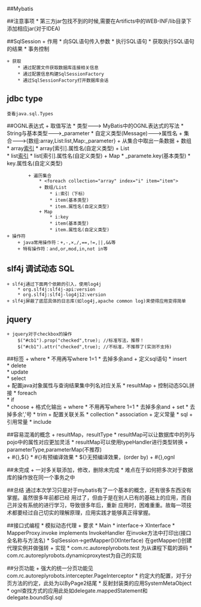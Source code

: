 ##Mybatis

##注意事项
    * 第三方jar包找不到的时候,需要在Artificts中的WEB-INF/lib目录下添加相应jar(对于IDEA)
    

##SqlSession
    + 作用
        * 向SQL语句传入参数
        * 执行SQL语句
        * 获取执行SQL语句的结果
        * 事务控制
        
        
    + 获取
        * 通过配置文件获取数据库连接相关信息
        * 通过配置信息构建SqlSessionFactory
        * 通过SqlSessionFactory打开数据库会话
        
        
## jdbc type 
    查看java.sql.Types  
    
    
##OGNL表达式 
    + 取值写法
        * 类型---> MyBatis中的OGNL表达式的写法
        * String与基本类型--->_parameter
        * 自定义类型(Message)--->属性名
        + 集合--->{数组:array,List:list,Map:_parameter}
            + 从集合中取出一条数据
                + 数组
                    * array[索引](基本类型)
                    * array[索引].属性名(自定义类型)
                + List    
                    * list[索引](基本类型)
                    * list[索引].属性名(自定义类型)
                + Map
                    * _paramete.key(基本类型)
                    * key.属性名(自定义类型)              
        
            + 遍历集合
                * <foreach collection="array" index="i" item="item">
                + 数组/List
                    * i:索引（下标）
                    * item(基本类型)              
                    * item.属性名(自定义类型)              
                + Map
                    * i:key
                    * item(基本类型)              
                    * item.属性名(自定义类型)
    + 操作符
        + java常用操作符：+,-,×,/,==,!=,||,&&等
        + 特有操作符：and,or,mod,in,not in等
        
## slf4j 调试动态 SQL
    + slf4j通过下面两个依赖的引入，使用log4j
        * org.slf4j:slf4j-api:version 
        * org.slf4j:slf4j-log4j12:version
    + slf4j屏蔽了底层具体的日志库(如log4j,apache common log)来使得应用变得简单
    
## jquery
    + jquery对于checkbox的操作
        $("#cb1").prop("checked",true); //标准写法，推荐！  
        $("#cb1").attr("checked",true); //不标准，不推荐了(实测不支持)
    
                                 
##标签
    + where
        * 不用再写where 1=1
        * 去掉多余and
    + 定义sql语句
        * insert                                        
        * delete                                        
        * update                                          
        * select   
    + 配置java对象属性与查询结果集中列名对应关系
        * resultMap
    + 控制动态SQL拼接
        * foreach                                             
        * if                                              
        * choose
    + 格式化输出
        + where
            * 不用再写where 1=1
            * 去掉多余and
        + set 
            * 去掉多余','号 
        * trim
    + 配置关联关系
        * collection
        * association
    + 定义常量
        * sql
    + 引用常量
        * include    
        
##容易混淆的概念
    + resultMap，resultType
        * resultMap可以让数据库中的列与pojo中的属性对应更加灵活
        * resultMap可以使用typeHandler进行类型转换
    + parameterType,parameterMap(不推荐)        
    + #{},${}
        * #{}有预编译效果
        * ${}无预编译效果，(order by)
    + #{},ognl     
    
##未完成
    + 一对多关联添加，修改，删除未完成
        * 难点在于如何把多次对于数据库的操作放在同一个事务之中
        
##总结
    通过本次学习只是对于mybatis有了一个基本的概念，还有很多东西没有掌握。虽然很多年前都已经
    用过了，但由于是在别人已有的基础上的应用，而自己并没有系统的进行学习，导致很多年后，重新
    应用时，困难重重。故每一项技术都要经过自己切实的理解原理，应用实践才能够真正得掌握。
    
##接口式编程
    * 模拟动态代理
    + 要求
        * Main
        * interface-> XInterface
        * MapperProxy.invoke implements InvokeHandler
            在invoke方法中打印出(接口全名称与方法名)
        * SqlSession->getMapper()(XInterface)
            在getMapper()创建代理实例并做强转 
    + 实现
        * com.rc.autoreplyrobots.test 为从课程下载的源码
        * com.rc.autoreplyrobots.dynamicproxytest为自己的实现
        
##分页功能
    + 强大的统一分页功能见 com.rc.autoreplyrobots.intercepter.PageInterceptor 
        * 约定大约配置，对于分页方法的约定，此处为以ByPage2结尾
        * 反射封装类的应用SystemMetaObject
        * ognl查找方式的应用此处如delegate.mappedStatement和delegate.boundSql.sql
        
           
    
                                                                        